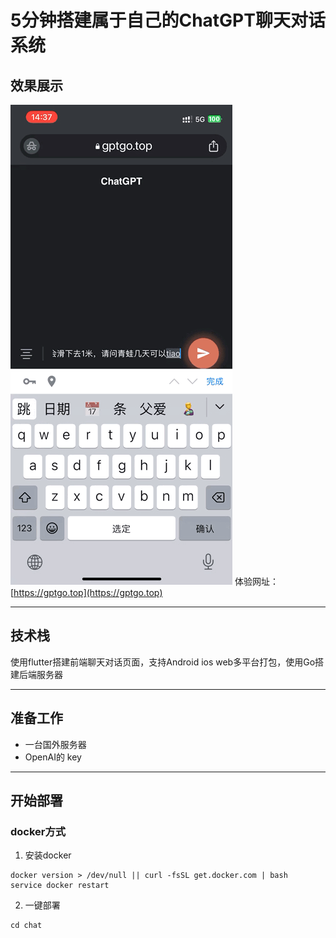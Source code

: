 # 5分钟搭建属于自己的ChatGPT聊天对话系统

## 效果展示
![image](https://github.com/Jayden666z/gpt/blob/main/IMG_2107.GIF)
体验网址：[https://gptgo.top](https://gptgo.top)

----
## 技术栈
使用flutter搭建前端聊天对话页面，支持Android ios web多平台打包，使用Go搭建后端服务器

----

## 准备工作
- 一台国外服务器
- OpenAI的 key
----

## 开始部署
### docker方式

1. 安装docker
```shell 
docker version > /dev/null || curl -fsSL get.docker.com | bash
service docker restart
```
2. 一键部署
```shell 
cd chat 
```


